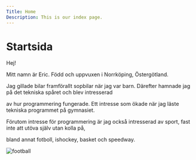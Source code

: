 ```yaml
---
Title: Home
Description: This is our index page.
---
```


Startsida
==========================

Hej!

Mitt namn är Eric. Född och uppvuxen i Norrköping, Östergötland.

Jag gillade bilar framförallt sopbilar när jag var barn. Därefter hamnade jag på det tekniska spåret och blev intresserad

av hur programmering fungerade. Ett intresse som ökade när jag läste tekniska programmet på gymnasiet.

Förutom intresse för programmering är jag också intresserad av sport, fast inte att utöva själv utan kolla på,

bland annat fotboll, ishockey, basket och speedway.

![football](image/football.jpg)
